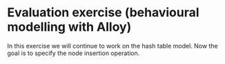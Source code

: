 # Evaluation exercise (behavioural modelling with Alloy)

In this exercise we will continue to work on the hash table model. Now the goal is to specify the node insertion operation.